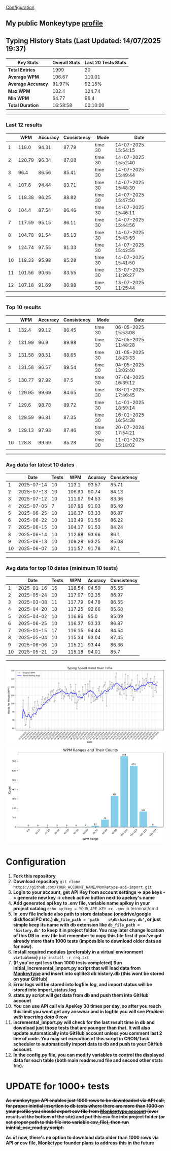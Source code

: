 
[Configuration](#configuration)
## My public Monkeytype [profile](https://monkeytype.com/profile/zp14)


        
## Typing History Stats (Last Updated: 14/07/2025 19:37)

| **Key Stats**               | **Overall Stats**       | **Last 20 Tests Stats**  |
|--------------------------|-------------------------|--------------------------|
| **Total Entries**        | 1999           | 20                       |
| **Average WPM**          | 106.67           | 110.01    |
| **Average Accuracy**     | 91.97%          | 92.15%   |
| **Max WPM**              | 132.4               | 124.74        |
| **Min WPM**              | 64.77               | 96.4                        |
| **Total Duration**       | 16:58:58        | 00:10:00                        |


---

### Last 12 results

| | WPM | Accuracy | Consistency | Mode | Date |
| --- | --- | -------- | ----------- | ---- | --------- |
| 1 | 118.0 | 94.31 | 87.79 | time 30 | 14-07-2025 15:54:15 |
| 2 | 120.79 | 96.34 | 87.08 | time 30 | 14-07-2025 15:52:40 |
| 3 | 96.4 | 86.56 | 85.41 | time 30 | 14-07-2025 15:49:44 |
| 4 | 107.6 | 94.44 | 83.71 | time 30 | 14-07-2025 15:48:39 |
| 5 | 118.38 | 96.25 | 88.82 | time 30 | 14-07-2025 15:47:50 |
| 6 | 104.4 | 87.54 | 86.46 | time 30 | 14-07-2025 15:46:11 |
| 7 | 117.59 | 95.15 | 86.11 | time 30 | 14-07-2025 15:44:56 |
| 8 | 104.78 | 91.54 | 85.13 | time 30 | 14-07-2025 15:43:59 |
| 9 | 124.74 | 97.55 | 81.33 | time 30 | 14-07-2025 15:42:55 |
| 10 | 118.33 | 95.98 | 85.28 | time 30 | 14-07-2025 15:41:50 |
| 11 | 101.56 | 90.65 | 83.55 | time 30 | 13-07-2025 11:26:27 |
| 12 | 107.18 | 91.69 | 86.98 | time 30 | 13-07-2025 11:25:44 |


 --- 

### Top 10 results

| | WPM | Accuracy | Consistency | Mode | Date |
| --- | --- | -------- | ----------- | ---- | --------- |
| 1 | 132.4 | 99.12 | 86.45 | time 30 | 06-05-2025 15:53:08 |
| 2 | 131.99 | 96.9 | 89.98 | time 30 | 24-05-2025 11:48:28 |
| 3 | 131.58 | 98.51 | 88.65 | time 30 | 01-05-2025 18:23:33 |
| 4 | 131.58 | 96.57 | 89.54 | time 30 | 04-05-2025 13:02:40 |
| 5 | 130.77 | 97.92 | 87.5 | time 30 | 07-04-2025 16:39:12 |
| 6 | 129.95 | 99.69 | 84.65 | time 30 | 08-01-2025 17:46:45 |
| 7 | 129.6 | 98.78 | 89.72 | time 30 | 14-01-2025 18:59:14 |
| 8 | 129.59 | 96.81 | 87.35 | time 30 | 16-01-2025 16:54:38 |
| 9 | 129.13 | 97.93 | 87.46 | time 30 | 20-07-2024 17:54:21 |
| 10 | 128.8 | 99.69 | 85.28 | time 30 | 11-01-2025 15:18:02 |


 --- 

### Avg data for latest 10 dates

| | Date | Tests | WPM | Acuracy | Consistency |
| --- | --- | -------- | ----------- | ---- | --------- |
| 1 | 2025-07-14 | 10 | 113.1 | 93.57 | 85.71 |
| 2 | 2025-07-13 | 10 | 106.93 | 90.74 | 84.13 |
| 3 | 2025-07-12 | 10 | 111.97 | 94.53 | 83.36 |
| 4 | 2025-07-05 | 7 | 107.96 | 91.03 | 85.49 |
| 5 | 2025-06-25 | 10 | 116.37 | 93.33 | 86.87 |
| 6 | 2025-06-22 | 10 | 113.49 | 91.56 | 86.22 |
| 7 | 2025-06-15 | 10 | 104.17 | 91.53 | 84.24 |
| 8 | 2025-06-14 | 10 | 112.98 | 93.66 | 86.1 |
| 9 | 2025-06-13 | 10 | 109.28 | 93.25 | 85.08 |
| 10 | 2025-06-07 | 10 | 111.57 | 91.78 | 87.1 |


 --- 

### Avg data for top 10 dates (minimum 10 tests)

| | Date | Tests | WPM | Acuracy | Consistency |
| --- | --- | -------- | ----------- | ---- | --------- |
| 1 | 2025-01-16 | 15 | 118.54 | 94.59 | 85.55 |
| 2 | 2025-05-24 | 10 | 117.97 | 92.35 | 86.97 |
| 3 | 2025-03-08 | 11 | 117.79 | 94.78 | 86.55 |
| 4 | 2025-04-20 | 10 | 117.25 | 92.66 | 85.68 |
| 5 | 2025-04-02 | 10 | 116.86 | 95.0 | 85.09 |
| 6 | 2025-06-25 | 10 | 116.37 | 93.33 | 86.87 |
| 7 | 2025-01-15 | 17 | 116.15 | 94.44 | 84.54 |
| 8 | 2025-05-04 | 10 | 115.34 | 93.04 | 87.45 |
| 9 | 2025-06-06 | 10 | 115.21 | 93.44 | 86.36 |
| 10 | 2025-05-21 | 10 | 115.18 | 94.01 | 85.7 |


 --- 


        
![speed trend](typing_speed_trend.png)
![counted chart](count_tests.png)
# Configuration
1. **Fork this repository** 
2. **Download repository** `git clone https://github.com/YOUR_ACCOUNT_NAME/Monketype-api-import.git`
3. **Login to your account, get API Key from account settings -> ape keys -> generate new key -> check active button next to apekey's name**
4. **Add generated api key to .env file, variable name apikey in your project catalog**  `echo apikey = YOUR_APE_KEY >> .env` in terminal/cmd
5. **In .env file include also path to store database (onedrive/google disk/local PC etc.) `db_file_path = 'path	o\db\history.db'`, or just simple keep its name with db extension like `db_file_path = 'history.db'` to keep it in project folder. You may later change location of this DB in .env file but remember to copy this file first if you've got already more thatn 1000 tests (impossible to download older data as for now).**
6. **Install required modules (preferably in a virtual environment `virtualenv`)** `pip install -r req.txt`
7. **(If you've got less than 1000 tests completed) Run initial_incremental_import.py script that will load data from [Monkeytype](https://monkeytype.com/) and insert into sqllite3 db history.db (this wont be stored on your GitHub)**
8. **Error logs will be stored into logfile.log, and import status will be stored into import_status.log**
9. **stats.py script will get data from db and push them into GitHub account**
10. **You can use API call via ApeKey 30 times per day, so after you reach this limit you wont get any answear and in logfile you will see *Problem with inserting data 0* row**
11. **incremental_import.py will check for the last result time in db and download just those tests that are younger than that. It will also update automatically into GitHub account unless you comment last 2 line of code. You may set execution of this script in CRON/Task scheduler to automatically import data to db and push to your GitHub account.**
12. **In the config.py file, you can modify variables to control the displayed data for each table (both main readme.md file and second other stats file).**

# UPDATE for 1000+ tests
    
~~**As monkeytype API enables just 1000 rows to be downloaded via API call, for proper inintial insertion to db tests where there are more than 1000 on your profile
you should export csv file from [Monkeytype account](https://monkeytype.com/account) (over results at the bottom of the site)
and put this csv file into project folder (or set proper path to this file into variable csv_file), then run inintial_csv_read.py script.**~~

**As of now, there's no option to download data older than 1000 rows via API or csv file, Monketype founder plans to address this in the future**
    
    